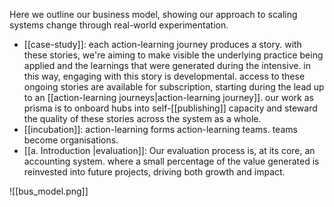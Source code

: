 Here we outline our business model, showing our approach to scaling systems change through real-world experimentation.

- [[case-study]]: each action-learning journey produces a story. with these stories, we're aiming to make visible the underlying practice being applied and the learnings that were generated during the intensive. in this way, engaging with this story is developmental. access to these ongoing stories are available for subscription, starting during the lead up to an [[action-learning journeys|action-learning journey]]. our work as prisma is to onboard hubs into self-[[publishing]] capacity and steward the quality of these stories across the system as a whole. 
- [[incubation]]: action-learning forms action-learning teams. teams become organisations.
- [[a. Introduction |evaluation]]: Our evaluation process is, at its core, an accounting system. where a small percentage of the value generated is reinvested into future projects, driving both growth and impact.

![[bus_model.png]]
